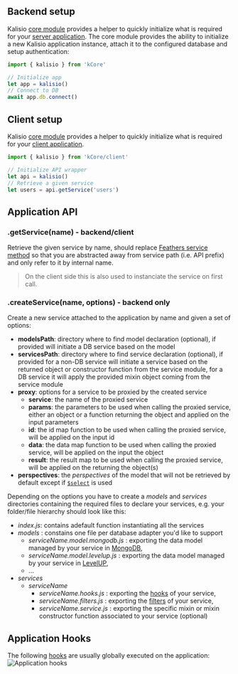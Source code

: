 ## Backend setup

Kalisio [core module](https://github.com/kalisio/kCore) provides a helper to quickly initialize what is required for your [server application](https://docs.feathersjs.com/api/application.html). The core module provides the ability to initialize a new Kalisio application instance, attach it to the configured database and setup authentication:
```javascript
import { kalisio } from 'kCore'

// Initialize app
let app = kalisio()
// Connect to DB
await app.db.connect()
```

## Client setup

Kalisio [core module](https://github.com/kalisio/kCore) provides a helper to quickly initialize what is required for your [client application](https://docs.feathersjs.com/api/client.html).
```javascript
import { kalisio } from 'kCore/client'

// Initialize API wrapper
let api = kalisio()
// Retrieve a given service
let users = api.getService('users')
```

## Application API

### .getService(name) - backend/client

Retrieve the given service by name, should replace [Feathers service method](https://docs.feathersjs.com/api/application.html#servicepath) so that you are abstracted away from service path (i.e. API prefix) and only refer to it by internal name.

> On the client side this is also used to instanciate the service on first call.

### .createService(name, options) - backend only

Create a new service attached to the application by name and given a set of options:
* **modelsPath**: directory where to find model declaration (optional), if provided will initiate a DB service based on the model
* **servicesPath**: directory where to find service declaration (optional), if provided for a non-DB service will initiate a service based on the returned object or constructor function from the service module, for a DB service it will apply the provided mixin object coming from the service module
* **proxy**: options for a service to be proxied by the created service
  * **service**: the name of the proxied service
  * **params**: the parameters to be used when calling the proxied service, either an object or a function returning the object and applied on the input parameters
  * **id**: the id map function to be used when calling the proxied service, will be applied on the input id
  * **data**: the data map function to be used when calling the proxied service, will be applied on the input the object
  * **result**: the result map to be used when calling the proxied service, will be applied on the returning the object(s)
* **perspectives**: the *perspectives* of the model that will not be retrieved by default except if [`$select`](https://docs.feathersjs.com/api/databases/querying.html#select) is used

Depending on the options you have to create a *models* and *services* directories containing the required files to declare your services, e.g. your folder/file hierarchy should look like this:
* *index.js*: contains adefault function instantiating all the services
* *models* : constains one file per database adapter you'd like to support
  * *serviceName.model.mongodb.js* : exporting the data model managed by your service in [MongoDB](https://docs.feathersjs.com/api/databases/mongodb.html), 
  * *serviceName.model.levelup.js* : exporting the data model managed by your service in [LevelUP](https://github.com/feathersjs/feathers-levelup), 
  * ...
* *services*
  * *serviceName*
    * *serviceName.hooks.js* : exporting the [hooks](https://docs.feathersjs.com/api/hooks.html) of your service, 
    * *serviceName.filters.js* : exporting the [filters](https://docs.feathersjs.com/api/events.html#event-filtering) of your service, 
    * *serviceName.service.js* : exporting the specific mixin or mixin constructor function associated to your service (optional)
    
## Application Hooks

The following [hooks](./HOOKS.MD) are usually globally executed on the application:
![Application hooks](https://rawgit.com/kalisio/kdk/master/images/Application%20Hooks%20Diagram.svg)
